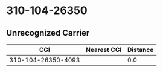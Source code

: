# 310-104-26350
## Unrecognized Carrier


| CGI | Nearest CGI | Distance |
|-----|-------------|----------|
| 310-104-26350-4093 |  | 0.0 |
